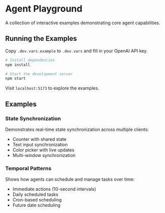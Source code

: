 # Agent Playground

A collection of interactive examples demonstrating core agent capabilities.

## Running the Examples

Copy `.dev.vars.example` to `.dev.vars` and fill in your OpenAI API key.

```bash
# Install dependencies
npm install

# Start the development server
npm start
```

Visit `localhost:5173` to explore the examples.

## Examples

### State Synchronization

Demonstrates real-time state synchronization across multiple clients:

- Counter with shared state
- Text input synchronization
- Color picker with live updates
- Multi-window synchronization

### Temporal Patterns

Shows how agents can schedule and manage tasks over time:

- Immediate actions (10-second intervals)
- Daily scheduled tasks
- Cron-based scheduling
- Future date scheduling
